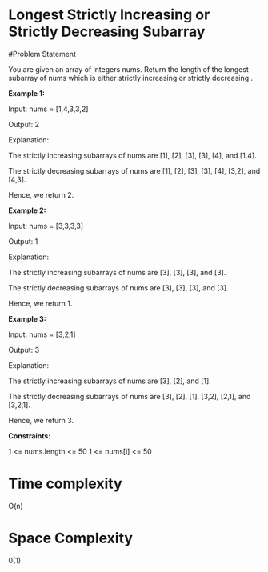 
# Longest Strictly Increasing or Strictly Decreasing Subarray

#Problem Statement

You are given an array of integers nums. Return the length of the longest 
subarray
 of nums which is either 
strictly increasing
 or 
strictly decreasing
.

 

**Example 1:**

Input: nums = [1,4,3,3,2]

Output: 2

Explanation:

The strictly increasing subarrays of nums are [1], [2], [3], [3], [4], and [1,4].

The strictly decreasing subarrays of nums are [1], [2], [3], [3], [4], [3,2], and [4,3].

Hence, we return 2.


**Example 2:**

Input: nums = [3,3,3,3]

Output: 1

Explanation:

The strictly increasing subarrays of nums are [3], [3], [3], and [3].

The strictly decreasing subarrays of nums are [3], [3], [3], and [3].

Hence, we return 1.

**Example 3:**

Input: nums = [3,2,1]

Output: 3

Explanation:

The strictly increasing subarrays of nums are [3], [2], and [1].

The strictly decreasing subarrays of nums are [3], [2], [1], [3,2], [2,1], and [3,2,1].

Hence, we return 3.

 

**Constraints:**

1 <= nums.length <= 50
1 <= nums[i] <= 50


# Time complexity 

O(n)
 

# Space Complexity

0(1)
